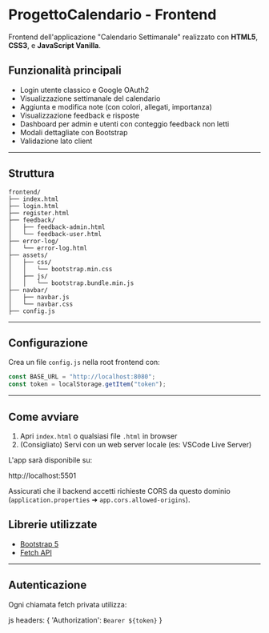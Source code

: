 # ProgettoCalendario - Frontend

Frontend dell'applicazione "Calendario Settimanale" realizzato con **HTML5**, **CSS3**, e **JavaScript Vanilla**.

## Funzionalità principali

- Login utente classico e Google OAuth2
- Visualizzazione settimanale del calendario
- Aggiunta e modifica note (con colori, allegati, importanza)
- Visualizzazione feedback e risposte
- Dashboard per admin e utenti con conteggio feedback non letti
- Modali dettagliate con Bootstrap
- Validazione lato client

---

## Struttura

```
frontend/
├── index.html
├── login.html
├── register.html
├── feedback/
│   ├── feedback-admin.html
│   └── feedback-user.html
├── error-log/
│   └── error-log.html
├── assets/
│   ├── css/
│   │   └── bootstrap.min.css
│   ├── js/
│   │   └── bootstrap.bundle.min.js
├── navbar/
│   ├── navbar.js
│   └── navbar.css
├── config.js
```

---

## Configurazione

Crea un file `config.js` nella root frontend con:

```js
const BASE_URL = "http://localhost:8080";
const token = localStorage.getItem("token");
```

---

## Come avviare

1. Apri `index.html` o qualsiasi file `.html` in browser
2. (Consigliato) Servi con un web server locale (es: VSCode Live Server)


L'app sarà disponibile su:

http://localhost:5501


Assicurati che il backend accetti richieste CORS da questo dominio (`application.properties` ➜ `app.cors.allowed-origins`).


## Librerie utilizzate

- [Bootstrap 5](https://getbootstrap.com/)
- [Fetch API](https://developer.mozilla.org/docs/Web/API/Fetch_API)

---

## Autenticazione

Ogni chiamata fetch privata utilizza:

js
headers: {
  'Authorization': `Bearer ${token}`
}

